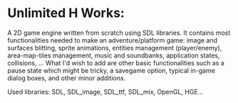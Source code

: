 Unlimited H Works:
==================

A 2D game engine written from scratch using SDL libraries. It contains most functionalities needed to make an adventure/platform game: image and surfaces blitting, sprite animations, entities management (player/enemy), area-map-tiles management, music and soundbanks, application states, collisions, ... What I'd wish to add are other basic functionalities such as a pause state which might be tricky, a savegame option, typical in-game dialog boxes, and other minor additions.

Used libraries:
SDL, SDL_image, SDL_ttf, SDL_mix, OpenGL, HGE...

